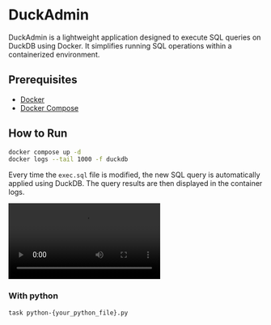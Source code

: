 # DuckAdmin

DuckAdmin is a lightweight application designed to execute SQL queries on DuckDB using Docker. It simplifies running SQL operations within a containerized environment.

## Prerequisites

- [Docker](https://www.docker.com/)
- [Docker Compose](https://docs.docker.com/compose/)

## How to Run

```sh
docker compose up -d
docker logs --tail 1000 -f duckdb
```

Every time the `exec.sql` file is modified, the new SQL query is automatically applied using DuckDB. The query results are then displayed in the container logs.

<video src="https://github.com/user-attachments/assets/4cdcbc80-1982-4b0a-b45a-8da6760bce9d"> </video>

### With python
```sh
task python-{your_python_file}.py
```
